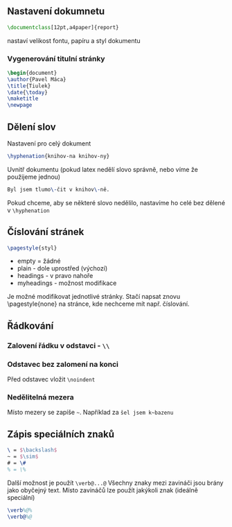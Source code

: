 ## Nastavení dokumnetu
```latex
\documentclass[12pt,a4paper]{report}
```

nastaví velikost fontu, papíru a styl dokumentu

### Vygenerování titulní stránky
```latex
\begin{document} 
\author{Pavel Máca}
\title{Tiulek}
\date{\today}
\maketitle
\newpage
```

## Dělení slov
Nastavení pro celý dokument
```latex
\hyphenation{knihov-na knihov-ny}
```

Uvnitř dokumentu (pokud latex nedělí slovo správně, nebo víme že použijeme jednou)

```latex
Byl jsem tlumo\-čit v knihov\-ně.
```


Pokud chceme, aby  se některé slovo nedělilo, nastavíme ho celé bez dělené v `\hyphenation`

## Číslování stránek
```latex
\pagestyle{styl}

```

- empty = žádné
- plain - dole uprostřed (výchozí)
- headings - v pravo nahoře
- myheadings - možnost modifikace

Je možné modifikovat jednotlivé stránky.
Stačí napsat znovu \pagestyle{none} na stránce, kde nechceme mít např. číslování.

## Řádkování
### Zalovení řádku v odstavci - `\\`

### Odstavec bez zalomení na konci
Před odstavec vložit `\noindent`

### Nedělitelná mezera 
Místo mezery se zapíše `~`.
Například za  `šel jsem k~bazenu`


## Zápis speciálních znaků
```latex
\ = $\backslash$
~ = $\sim$
# = \#
% = \%
```

Další možnost je použít `\verb@...@`
Všechny znaky mezi zavináči jsou brány jako obyčejný text.
Místo zavináčů lze použít jakýkoli znak (ideálně speciální)
```latex
\verb%@%
\verb@%@
```
